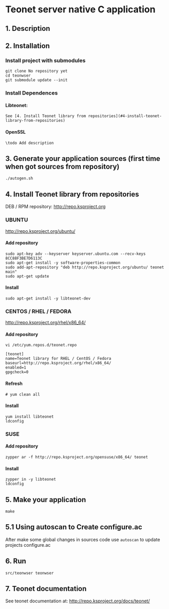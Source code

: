 # Teonet server native C application

## 1. Description



## 2. Installation

### Install project with submodules

    git clone No repository yet
    cd teonwser
    git submodule update --init

### Install Dependences


#### Libteonet:

    See [4. Install Teonet library from repositories](#4-install-teonet-library-from-repositories)

#### OpenSSL

    \todo Add description

## 3. Generate your application sources (first time when got sources from repository)

    ./autogen.sh

## 4. Install Teonet library from repositories

DEB / RPM repository: http://repo.ksproject.org

### UBUNTU

http://repo.ksproject.org/ubuntu/

#### Add repository

    sudo apt-key adv --keyserver keyserver.ubuntu.com --recv-keys 8CC88F3BE7D6113C
    sudo apt-get install -y software-properties-common
    sudo add-apt-repository "deb http://repo.ksproject.org/ubuntu/ teonet main"
    sudo apt-get update

#### Install

    sudo apt-get install -y libteonet-dev


### CENTOS / RHEL / FEDORA

http://repo.ksproject.org/rhel/x86_64/

#### Add repository

    vi /etc/yum.repos.d/teonet.repo

    [teonet]
    name=Teonet library for RHEL / CentOS / Fedora
    baseurl=http://repo.ksproject.org/rhel/x86_64/
    enabled=1
    gpgcheck=0

#### Refresh

    # yum clean all

#### Install

    yum install libteonet
    ldconfig 

### SUSE

#### Add repository

    zypper ar -f http://repo.ksproject.org/opensuse/x86_64/ teonet

#### Install
    
    zypper in -y libteonet
    ldconfig


## 5. Make your application 

    make

## 5.1 Using autoscan to Create configure.ac

After make some global changes in sources code use ```autoscan``` to update projects 
configure.ac

## 6. Run 
    
    src/teonwser teonwser

## 7. Teonet documentation

See teonet documentation at: http://repo.ksproject.org/docs/teonet/
